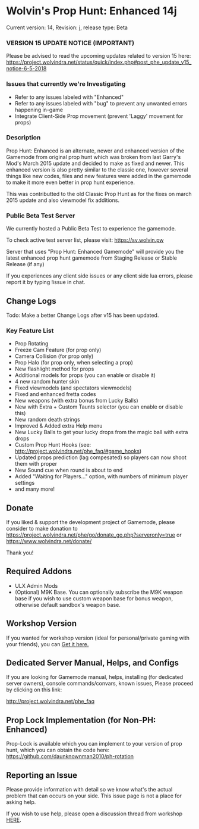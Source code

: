 # Wolvin's Prop Hunt: Enhanced 14j

Current version: 14, Revision: j, release type: Beta

### VERSION 15 UPDATE NOTICE (IMPORTANT)
Please be advised to read the upcoming updates related to version 15 here: https://project.wolvindra.net/status/quick/index.php#post_phe_update_v15_notice-6-5-2018

### Issues that currently we're Investigating
- Refer to any issues labeled with "Enhanced"
- Refer to any issues labeled with "bug" to prevent any unwanted errors happening in-game
- Integrate Client-Side Prop movement (prevent 'Laggy' movement for props)

### Description
Prop Hunt: Enhanced is an alternate, newer and enhanced version of the Gamemode from original prop hunt which was broken from last Garry's Mod's March 2015 update and decided to make as fixed and newer. This enhanced version is also pretty similar to the classic one, however several things like new codes, files and new features were added in the gamemode to make it
more even better in prop hunt experience.

This was contributted to the old Classic Prop Hunt as for the fixes on march 2015 update and also viewmodel fix additions.

### Public Beta Test Server
We currently hosted a Public Beta Test to experience the gamemode.

To check active test server list, please visit:
https://sv.wolvin.pw

Server that uses "Prop Hunt: Enhanced Gamemode" will provide you the latest enhanced prop hunt gamemode from Staging Release or Stable Release (if any)

If you experiences any client side issues or any client side lua errors, please report it by typing !issue in chat.

## Change Logs
Todo: Make a better Change Logs after v15 has been updated.

### Key Feature List
* Prop Rotating
* Freeze Cam Feature (for prop only)
* Camera Collision (for prop only)
* Prop Halo (for prop only, when selecting a prop)
* New flashlight method for props
* Additional models for props (you can enable or disable it)
* 4 new random hunter skin
* Fixed viewmodels (and spectators viewmodels)
* Fixed and enhanced fretta codes
* New weapons (with extra bonus from Lucky Balls)
* New with Extra + Custom Taunts selector (you can enable or disable this)
* New random death strings
* Improved & Added extra Help menu
* New Lucky Balls to get your lucky drops from the magic ball with extra drops
* Custom Prop Hunt Hooks (see: http://project.wolvindra.net/phe_faq/#game_hooks)
* Updated props prediction (lag compesated) so players can now shoot them with proper
* New Sound cue when round is about to end
* Added "Waiting for Players..." option, with numbers of minimum player settings
* and many more!

## Donate
If you liked & support the development project of Gamemode, please consider to make donation to https://project.wolvindra.net/phe/go/donate_go.php?serveronly=true or https://www.wolvindra.net/donate/ 

Thank you!

## Required Addons
* ULX Admin Mods
* (Optional) M9K Base. You can optionally subscribe the M9K weapon base if you wish to use custom weapon base for bonus weapon, otherwise default sandbox's weapon base.

## Workshop Version
If you wanted for workshop version (ideal for personal/private gaming with your friends), you can [Get it here.](https://steamcommunity.com/sharedfiles/filedetails/?id=417565863)

## Dedicated Server Manual, Helps, and Configs
If you are looking for Gamemode manual, helps, installing (for dedicated server owners), console commands/convars, known issues, Please proceed by clicking on this link:

http://project.wolvindra.net/phe_faq

## Prop Lock Implementation (for Non-PH: Enhanced)
Prop-Lock is available which you can implement to your version of prop hunt, which you can obtain the code here: https://github.com/daunknownman2010/ph-rotation

## Reporting an Issue
Please provide information with detail so we know what's the actual problem that can occurs on your side. This issue page is not a place for asking help.

If you wish to use help, please open a discussion thread from workshop [HERE](http://steamcommunity.com/sharedfiles/filedetails/discussions/417565863).
